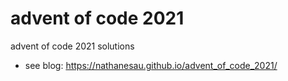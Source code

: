 # advent of code 2021
advent of code 2021 solutions

* see blog: https://nathanesau.github.io/advent_of_code_2021/